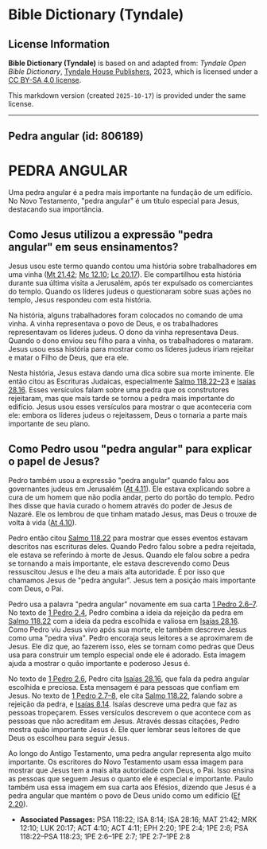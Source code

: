 # Bible Dictionary (Tyndale)

## License Information

**Bible Dictionary (Tyndale)** is based on and adapted from: _Tyndale Open Bible Dictionary_, [Tyndale House Publishers](https://tyndaleopenresources.com/), 2023, which is licensed under a [CC BY-SA 4.0 license](https://creativecommons.org/licenses/by-sa/4.0/legalcode.en).

This markdown version (created `2025-10-17`) is provided under the same license.



--------------------------------

## Pedra angular (id: 806189)

PEDRA ANGULAR
=============

Uma pedra angular é a pedra mais importante na fundação de um edifício. No Novo Testamento, "pedra angular" é um título especial para Jesus, destacando sua importância.

Como Jesus utilizou a expressão "pedra angular" em seus ensinamentos?
---------------------------------------------------------------------

Jesus usou este termo quando contou uma história sobre trabalhadores em uma vinha ([Mt 21\.42](https://ref.ly/Matt21:42); [Mc 12\.10](https://ref.ly/Mark12:10); [Lc 20\.17](https://ref.ly/Luke20:17)). Ele compartilhou esta história durante sua última visita a Jerusalém, após ter expulsado os comerciantes do templo. Quando os líderes judeus o questionaram sobre suas ações no templo, Jesus respondeu com esta história.

Na história, alguns trabalhadores foram colocados no comando de uma vinha. A vinha representava o povo de Deus, e os trabalhadores representavam os líderes judeus. O dono da vinha representava Deus. Quando o dono enviou seu filho para a vinha, os trabalhadores o mataram. Jesus usou essa história para mostrar como os líderes judeus iriam rejeitar e matar o Filho de Deus, que era ele.

Nesta história, Jesus estava dando uma dica sobre sua morte iminente. Ele então citou as Escrituras Judaicas, especialmente [Salmo 118\.22–23](https://ref.ly/Ps118:22-Ps118:23) e [Isaías 28\.16](https://ref.ly/Isa28:16). Esses versículos falam sobre uma pedra que os construtores rejeitaram, mas que mais tarde se tornou a pedra mais importante do edifício. Jesus usou esses versículos para mostrar o que aconteceria com ele: embora os líderes judeus o rejeitassem, Deus o tornaria a parte mais importante de seu plano.

Como Pedro usou "pedra angular" para explicar o papel de Jesus?
---------------------------------------------------------------

Pedro também usou a expressão "pedra angular" quando falou aos governantes judeus em Jerusalém ([At 4\.11](https://ref.ly/Acts4:11)). Ele estava explicando sobre a cura de um homem que não podia andar, perto do portão do templo. Pedro lhes disse que havia curado o homem através do poder de Jesus de Nazaré. Ele os lembrou de que tinham matado Jesus, mas Deus o trouxe de volta à vida ([At 4\.10](https://ref.ly/Acts4:10)).

Pedro então citou [Salmo 118\.22](https://ref.ly/Ps118:22) para mostrar que esses eventos estavam descritos nas escrituras deles. Quando Pedro falou sobre a pedra rejeitada, ele estava se referindo à morte de Jesus. Quando ele falou sobre a pedra se tornando a mais importante, ele estava descrevendo como Deus ressuscitou Jesus e lhe deu a mais alta autoridade. É por isso que chamamos Jesus de "pedra angular". Jesus tem a posição mais importante com Deus, o Pai.

Pedro usa a palavra "pedra angular" novamente em sua carta [1 Pedro 2\.6–7](https://ref.ly/1Pet2:6-1Pet2:7). No texto de [1 Pedro 2\.4](https://ref.ly/1Pet2:4), Pedro combina a ideia da rejeição da pedra em [Salmo 118\.22](https://ref.ly/Ps118:22) com a ideia da pedra escolhida e valiosa em [Isaías 28\.16](https://ref.ly/Isa28:16). Como Pedro viu Jesus vivo após sua morte, ele também descreve Jesus como uma "pedra viva". Pedro encoraja seus leitores a se aproximarem de Jesus. Ele diz que, ao fazerem isso, eles se tornam como pedras que Deus usa para construir um templo especial onde ele é adorado. Esta imagem ajuda a mostrar o quão importante e poderoso Jesus é.

No texto de [1 Pedro 2\.6](https://ref.ly/1Pet2:6), Pedro cita [Isaías 28\.16](https://ref.ly/Isa28:16), que fala da pedra angular escolhida e preciosa. Esta mensagem é para pessoas que confiam em Jesus. No texto de [1 Pedro 2\.7–8](https://ref.ly/1Pet2:7-1Pet2:8), ele cita [Salmo 118\.22](https://ref.ly/Ps118:22), falando sobre a rejeição da pedra, e [Isaías 8\.14](https://ref.ly/Isa8:14). Isaías descreve uma pedra que faz as pessoas tropeçarem. Esses versículos descrevem o que acontece com as pessoas que não acreditam em Jesus. Através dessas citações, Pedro mostra quão importante Jesus é. Ele quer lembrar seus leitores de que Deus os escolheu para seguir Jesus.

Ao longo do Antigo Testamento, uma pedra angular representa algo muito importante. Os escritores do Novo Testamento usam essa imagem para mostrar que Jesus tem a mais alta autoridade com Deus, o Pai. Isso ensina as pessoas que seguem Jesus o quanto ele é especial e importante. Paulo também usa essa imagem em sua carta aos Efésios, dizendo que Jesus é a pedra angular que mantém o povo de Deus unido como um edifício ([Ef 2\.20](https://ref.ly/Eph2:20)).

* **Associated Passages:** PSA 118:22; ISA 8:14; ISA 28:16; MAT 21:42; MRK 12:10; LUK 20:17; ACT 4:10; ACT 4:11; EPH 2:20; 1PE 2:4; 1PE 2:6; PSA 118:22–PSA 118:23; 1PE 2:6–1PE 2:7; 1PE 2:7–1PE 2:8

